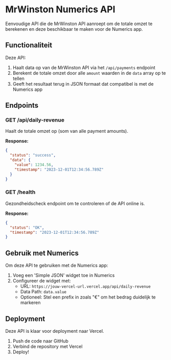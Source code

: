    # MrWinston Numerics API

   Eenvoudige API die de MrWinston API aanroept om de totale omzet te berekenen en deze beschikbaar te maken voor de Numerics app.

   ## Functionaliteit

   Deze API:
   1. Haalt data op van de MrWinston API via het `/api/payments` endpoint
   2. Berekent de totale omzet door alle `amount` waarden in de `data` array op te tellen
   3. Geeft het resultaat terug in JSON formaat dat compatibel is met de Numerics app

   ## Endpoints

   ### GET /api/daily-revenue

   Haalt de totale omzet op (som van alle payment amounts).

   **Response:**

   ```json
   {
     "status": "success",
     "data": {
       "value": 1234.56,
       "timestamp": "2023-12-01T12:34:56.789Z"
     }
   }
   ```

   ### GET /health

   Gezondheidscheck endpoint om te controleren of de API online is.

   **Response:**

   ```json
   {
     "status": "OK",
     "timestamp": "2023-12-01T12:34:56.789Z"
   }
   ```

   ## Gebruik met Numerics

   Om deze API te gebruiken met de Numerics app:

   1. Voeg een 'Simple JSON' widget toe in Numerics
   2. Configureer de widget met:
      - URL: `https://jouw-vercel-url.vercel.app/api/daily-revenue`
      - Data Path: `data.value`
      - Optioneel: Stel een prefix in zoals "€" om het bedrag duidelijk te markeren

   ## Deployment

   Deze API is klaar voor deployment naar Vercel.

   1. Push de code naar GitHub
   2. Verbind de repository met Vercel
   3. Deploy!

